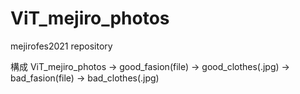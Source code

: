 # ViT_mejiro_photos
mejirofes2021 repository

構成
ViT_mejiro_photos
-> good_fasion(file) -> good_clothes(.jpg)
-> bad_fasion(file) -> bad_clothes(.jpg)
